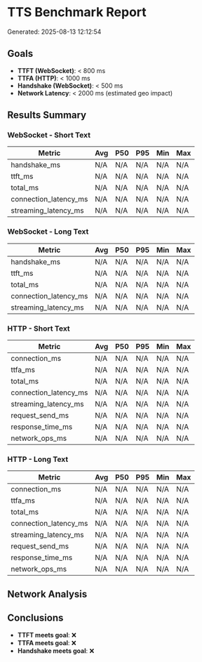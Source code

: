 # TTS Benchmark Report
Generated: 2025-08-13 12:12:54

## Goals
- **TTFT (WebSocket)**: < 800 ms
- **TTFA (HTTP)**: < 1000 ms  
- **Handshake (WebSocket)**: < 500 ms
- **Network Latency**: < 2000 ms (estimated geo impact)

## Results Summary

### WebSocket - Short Text
| Metric | Avg | P50 | P95 | Min | Max |
|--------|-----|-----|-----|-----|-----|
| handshake_ms | N/A | N/A | N/A | N/A | N/A |
| ttft_ms | N/A | N/A | N/A | N/A | N/A |
| total_ms | N/A | N/A | N/A | N/A | N/A |
| connection_latency_ms | N/A | N/A | N/A | N/A | N/A |
| streaming_latency_ms | N/A | N/A | N/A | N/A | N/A |

### WebSocket - Long Text
| Metric | Avg | P50 | P95 | Min | Max |
|--------|-----|-----|-----|-----|-----|
| handshake_ms | N/A | N/A | N/A | N/A | N/A |
| ttft_ms | N/A | N/A | N/A | N/A | N/A |
| total_ms | N/A | N/A | N/A | N/A | N/A |
| connection_latency_ms | N/A | N/A | N/A | N/A | N/A |
| streaming_latency_ms | N/A | N/A | N/A | N/A | N/A |

### HTTP - Short Text
| Metric | Avg | P50 | P95 | Min | Max |
|--------|-----|-----|-----|-----|-----|
| connection_ms | N/A | N/A | N/A | N/A | N/A |
| ttfa_ms | N/A | N/A | N/A | N/A | N/A |
| total_ms | N/A | N/A | N/A | N/A | N/A |
| connection_latency_ms | N/A | N/A | N/A | N/A | N/A |
| streaming_latency_ms | N/A | N/A | N/A | N/A | N/A |
| request_send_ms | N/A | N/A | N/A | N/A | N/A |
| response_time_ms | N/A | N/A | N/A | N/A | N/A |
| network_ops_ms | N/A | N/A | N/A | N/A | N/A |

### HTTP - Long Text
| Metric | Avg | P50 | P95 | Min | Max |
|--------|-----|-----|-----|-----|-----|
| connection_ms | N/A | N/A | N/A | N/A | N/A |
| ttfa_ms | N/A | N/A | N/A | N/A | N/A |
| total_ms | N/A | N/A | N/A | N/A | N/A |
| connection_latency_ms | N/A | N/A | N/A | N/A | N/A |
| streaming_latency_ms | N/A | N/A | N/A | N/A | N/A |
| request_send_ms | N/A | N/A | N/A | N/A | N/A |
| response_time_ms | N/A | N/A | N/A | N/A | N/A |
| network_ops_ms | N/A | N/A | N/A | N/A | N/A |

## Network Analysis

## Conclusions
- **TTFT meets goal**: ❌
- **TTFA meets goal**: ❌
- **Handshake meets goal**: ❌
